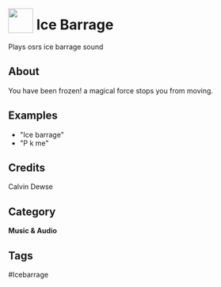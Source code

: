# <img src="https://raw.githack.com/FortAwesome/Font-Awesome/master/svgs/solid/angle-double-up.svg" card_color="#6495ED" width="50" height="50" style="vertical-align:bottom"/> Ice Barrage
Plays osrs ice barrage sound

## About
You have been frozen! a magical force stops you from moving.

## Examples
* "Ice barrage"
* "P k me"

## Credits
Calvin Dewse

## Category
**Music & Audio**

## Tags
#Icebarrage

